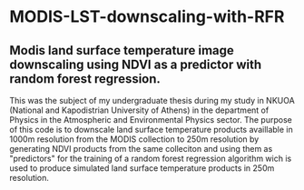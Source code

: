# MODIS-LST-downscaling-with-RFR
## Modis land surface temperature image downscaling using NDVI as a predictor with random forest regression.
This was the subject of my undergraduate thesis during my study in NKUOA (National and Kapodistrian University of Athens) in the department of Physics in the 
Atmospheric and Environmental Physics sector. The purpose of this code is to downscale land surface temperature products availlable in 1000m resolution from the MODIS 
collection to 250m resolution by generating NDVI products from the same colleciton and using them as "predictors" for the training of a random forest regression algorithm 
wich is used to produce simulated land surface temperature products in 250m resolution.
